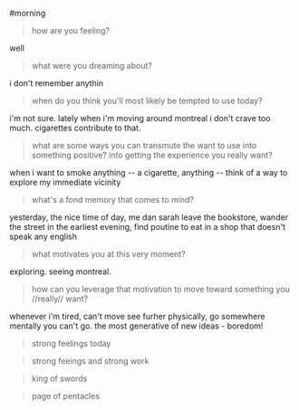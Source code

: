 


#morning


> how are you feeling?

well


> what were you dreaming about?

i don't remember anythin


> when do you think you'll most likely be tempted to use today?

i'm not sure. lately when i'm moving around montreal i don't crave too much. cigarettes contribute to that.


> what are some ways you can transmute the want to use into something positive? into getting the experience you really want?

when i want to smoke anything -- a cigarette, anything -- think of a way to explore my immediate vicinity


> what's a fond memory that comes to mind?

yesterday, the nice time of day, me dan sarah leave the bookstore, wander the street in  the earliest evening, find poutine to eat in a shop that doesn't speak any english


> what motivates you at this very moment?

exploring. seeing montreal.


> how can you leverage that motivation to move toward something you //really// want?

whenever i'm tired, can't move see furher physically, go somewhere mentally you can't go.  the most generative of new ideas - boredom!


> strong feelings today




> strong feeings and strong work




> king of swords




> page of pentacles




